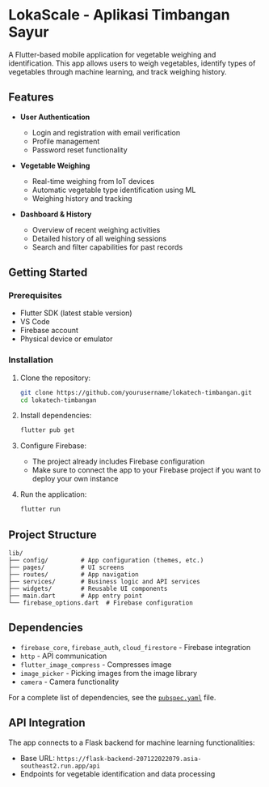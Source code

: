 # LokaScale - Aplikasi Timbangan Sayur

A Flutter-based mobile application for vegetable weighing and identification. This app allows users to weigh vegetables, identify types of vegetables through machine learning, and track weighing history.

## Features

- **User Authentication**
  - Login and registration with email verification
  - Profile management
  - Password reset functionality
  
- **Vegetable Weighing**
  - Real-time weighing from IoT devices
  - Automatic vegetable type identification using ML
  - Weighing history and tracking
  
- **Dashboard & History**
  - Overview of recent weighing activities
  - Detailed history of all weighing sessions
  - Search and filter capabilities for past records


## Getting Started

### Prerequisites

- Flutter SDK (latest stable version)
- VS Code
- Firebase account
- Physical device or emulator

### Installation

1. Clone the repository:
   ```bash
   git clone https://github.com/yourusername/lokatech-timbangan.git
   cd lokatech-timbangan
   ```

2. Install dependencies:
   ```bash
   flutter pub get
   ```

3. Configure Firebase:
   - The project already includes Firebase configuration
   - Make sure to connect the app to your Firebase project if you want to deploy your own instance

4. Run the application:
   ```bash
   flutter run
   ```

## Project Structure

```
lib/
├── config/         # App configuration (themes, etc.)
├── pages/          # UI screens
├── routes/         # App navigation
├── services/       # Business logic and API services
├── widgets/        # Reusable UI components
├── main.dart       # App entry point
└── firebase_options.dart  # Firebase configuration
```

## Dependencies

- `firebase_core`, `firebase_auth`, `cloud_firestore` - Firebase integration
- `http` - API communication
- `flutter_image_compress` - Compresses image
- `image_picker` - Picking images from the image library
- `camera` - Camera functionality

For a complete list of dependencies, see the [`pubspec.yaml`](pubspec.yaml) file.

## API Integration

The app connects to a Flask backend for machine learning functionalities:
- Base URL: `https://flask-backend-207122022079.asia-southeast2.run.app/api`
- Endpoints for vegetable identification and data processing
